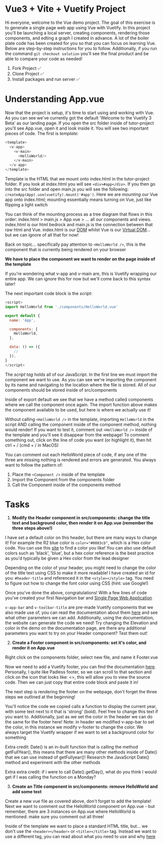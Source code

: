 # Vue3 + Vite + Vuetify Project

Hi everyone, welcome to the Vue demo project. The goal of this exercise is to generate a single page web app using Vue with Vuetify. In this project you'll be launching a local server, creating components, rendering those components, and edting a graph I created in advance. A lot of the boiler plate code has been created for you so that you can focus on learning Vue. Below are step-by-step instructions for you to follow. Additionally, if you run the command `git checkout solution` you'll see the final product and be able to compare your code as needed!

1. Fork Project ✅
2. Clone Project ✅
3. Install packages and run server ✅

# Understanding App.vue

Now that the project is setup, it's time to start using and working with Vue. As you can see we've currently got the default 'Welcome to the Vuetify 3 Beta' as our landing page. If you open the src folder inside of tutor-project you'll see App.vue, open it and look inside it. You will see two important pieces of code. The first is _template_:

```JavaScript
<template>
  <v-app>
    <v-main>
      <HelloWorld/>
    </v-main>
  </v-app>
</template>
```

Template is the HTML that we mount onto index.html in the tutor-project folder. If you look at index.html you will see `<div>#app</div>`. If you then go into the src folder and open main.js you will see the following: `createApp(App).use(vuetify).mount('#app')`. Here we are _mounting_ our Vue app onto index.html; mounting essentially means turning on Vue, just like flipping a light switch

You can think of the mounting process as a tree diagram that flows in this order: index.html > main.js > App.vue > ... all our components and views. index.html is our html bedrock and main.js is the connection between that raw html and Vue. index.html is our [DOM](https://developer.mozilla.org/en-US/docs/Web/API/Document_Object_Model/Introduction) whilst Vue is our [Virtual DOM](https://blog.logrocket.com/how-the-virtual-dom-works-in-vue-js/)... but we can ignore of all that for now!

Back on topic... specifically pay attention to `<HelloWorld />`, this is the component that is currently being rendered on your browser

**We have to place the component we want to render on the page inside of the template**

If you're wondering what v-app and v-main are, this is Vuetify wrapping our entire app. We can ignore this for now but we'll come back to this syntax later!

The next important code block is the _script_:

```JavaScript
<script>
import HelloWorld from './components/HelloWorld.vue'

export default {
  name: 'App',

  components: {
    HelloWorld,
  },

  data: () => ({
    //
  }),
}
</script>
```

The _script tag_ holds all of our JavaScript. In the first line we must import the component we want to use. As you can see we're importing the component by its name and navigating to the location where the file is stored. All of our components should be stored inside of src/components

Inside of export default we see that we have a method called components where we call the component once again. The import function above makes the component available to be used, but here is where we actually use it!

Without calling `<HelloWorld />` in the template, importing `HelloWorld` in the script AND calling the component inside of the component method, nothing would render! If you want to test it, comment out `<HelloWorld />` inside of the template and you'll see it disappear from the webpage! To comment something out, click on the line of code you want (or highlight it), then hit ctrl + / (cmd + / in MacOS)

You can comment out each HelloWorld piece of code, if any one of the three are missing nothing is rendered and errors are generated. You always want to follow the pattern of:

1. Place the `<Component />` inside of the template
2. Import the Component from the components folder
3. Call the Component inside of the components method

# Tasks

1. **Modify the Header component in src/components: change the title text and background color, then render it on App.vue (remember the three steps above!)**

I have set a default color on this header, but there are many ways to change it! For example the R2 blue color is `color="#0083cb"`, which is a Hex color code. You can use this [site](https://htmlcolorcodes.com/) to find a color you like! You can also use default colors such as 'black', 'blue', but a hex color reference is the best practice as you'd typically be given a Hex color from the lead designer

Depending on the color of your header, you might need to change the color of the title text using CSS to make it more readable! I have created an id for you: `#header-title` and referenced it in the `<style></style>` tag. You need to figure out how to change the font color using CSS (hint: use Google!)

Once you've done the above, congratulations! With a few lines of code you've created your first Navigation bar and [Single Page Web Application](https://developer.mozilla.org/en-US/docs/Glossary/SPA)

`v-app-bar` and `v-toolbar-title` are pre-made Vuetify components that we also made use of, you can read the documentation about them [here](https://vuetifyjs.com/en/components/app-bars/) and see what other parameters we can add. Additionally, using the documentation, the website can generate the code we need! Try changing the Elevation and color in the demo on the documentation page, are there any additional parameters you want to try on your Header component? Test them out!

2. **Create a Footer component in src/components: set it's color, and render it on App.vue**

Right click on the components folder, select new file, and name it Footer.vue

Now we need to add a Vuetify footer, you can find the documentation [here](https://vuetifyjs.com/en/components/footer/). Personally, I quite like Padless footer, so we can scroll to that section and click on the icon that looks like: <>, this will allow you to view the source code. Then we can just copy that entire code block and paste it in!

The next step is rendering the footer on the webpage, don't forget the three steps we outlined at the beginning!

You'll notice the code we copied calls a function to display the current year, with some text next to it that is 'strong' (bold). Feel free to change this text if you want to. Additionally, just as we set the color in the header we can do the same for the footer here! Note: in header we modified v-app-bar to set the color, in this instance we modify v-footer to change the color. We always target the Vuetify wrapper if we want to set a background color for something

Extra credit: Date() is an in-built function that is calling the method getFullYear(), this means that there are many other methods inside of Date() that we can use instead of getFullyear()! Research the JavaScript Date() method and experiment with the other methods

Extra extra credit: if i were to call Date().getDay(), what do you think I would get if I was calling the function on a Monday?

3. **Create an Title component in src/components: remove HelloWorld and add some text**

Create a new vue file as covered above, don't forget to add the template! Next we want to comment out the HelloWorld component on App.vue - but remember, there are 3 instances on App.vue where HelloWorld is mentioned: make sure you comment out all three!

Inside of the template we want to place a standard HTML title, but... we don't use the `<header></header>` or `<title></title>` tag. Instead we want to use a different tag, you can read about what you need to use and why [here](https://www.socialhive.com.au/blog/2021/june/h1-tags/#:~:text=HTML%20heading%20tags%20are%20used,language%20used%20to%20create%20websites.)
